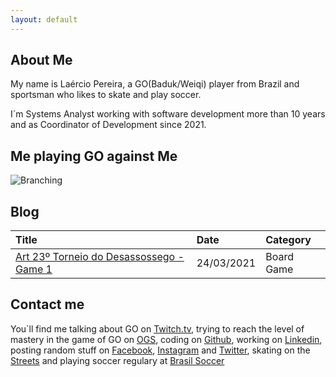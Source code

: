 ```yaml
---
layout: default
---
```


## About Me

My name is Laércio Pereira, a GO(Baduk/Weiqi) player from Brazil and sportsman who likes to skate and play soccer.

I`m Systems Analyst working with software development more than 10 years and as Coordinator of Development since 2021.

## Me playing GO against Me

![Branching](../assets/images/meagainstme.jpeg)

## Blog

| Title                                                                              | Date       | Category     | 
|:-----------------------------------------------------------------------------------|:-----------|:-------------|
| [Art 23º Torneio do Desassossego - Game 1](./content/review-match-1.html)          | 24/03/2021 | Board Game   |

## Contact me

You`ll find me talking about GO on [Twitch.tv](https://www.twitch.tv/laercionogo), trying to reach the level of mastery in the game of GO on [OGS](https://online-go.com/player/72785/), coding on [Github](https://github.com/laercioskt), working on [Linkedin](https://www.linkedin.com/in/laerciojuniorpereira/), posting random stuff on [Facebook](https://www.facebook.com/laercioskt), [Instagram](https://www.instagram.com/laercioskt) and [Twitter](https://twitter.com/laercioskt), skating on the [Streets](https://goo.gl/maps/zxHMvDcquvdEc89PA) and playing soccer regulary at [Brasil Soccer](https://brasilsoccer.com.br/)